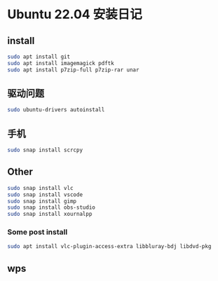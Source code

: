 # Ubuntu 22.04 安装日记

## install
```bash
sudo apt install git
sudo apt install imagemagick pdftk
sudo apt install p7zip-full p7zip-rar unar
```

## 驱动问题
```bash
sudo ubuntu-drivers autoinstall
```
## 手机
```bash
sudo snap install scrcpy
```

## Other 

```bash
sudo snap install vlc
sudo snap install vscode
sudo snap install gimp
sudo snap install obs-studio
sudo snap install xournalpp
```

### Some post install
```bash
sudo apt install vlc-plugin-access-extra libbluray-bdj libdvd-pkg
```

## wps
